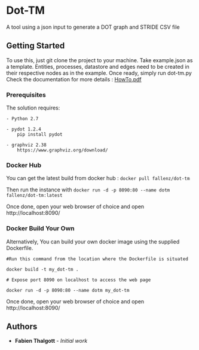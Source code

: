 # Dot-TM

A tool using a json input to generate a DOT graph and STRIDE CSV file



## Getting Started

To use this, just git clone the project to your machine. 
Take example.json as a template. Entities, processes, datastore and edges need to be created in their respective nodes as in the example.
Once ready, simply run dot-tm.py
Check the documentation for more details : [HowTo.pdf](HowTo.pdf)



### Prerequisites

The solution requires: 

	- Python 2.7
	
	- pydot 1.2.4
		pip install pydot
		
	- graphviz 2.38 
		https://www.graphviz.org/download/

### Docker Hub

You can get the latest build from docker hub : 
` docker pull fallenz/dot-tm `

Then run the instance with `docker run -d -p 8090:80 --name dotm fallenz/dot-tm:latest `

Once done, open your web browser of choice and open http://localhost:8090/


### Docker Build Your Own
Alternatively, You can build your own docker image using the supplied Dockerfile.

`#Run this command from the location where the Dockerfile is situated`

`docker build -t my_dot-tm . `

`# Expose port 8090 on localhost to access the web page`

`docker run -d -p 8090:80 --name dotm my_dot-tm `

Once done, open your web browser of choice and open http://localhost:8090/


## Authors

* **Fabien Thalgott** - *Initial work* 



